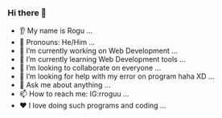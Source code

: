 ### Hi there 👋

<!--
**rgrgogu/rgrgogu** is a ✨ _special_ ✨ repository because its `README.md` (this file) appears on your GitHub profile.

Here are some ideas to get you started:
!-->

* 👂 My name is Rogu ...
* 👩 Pronouns: He/Him ...
* 🔭 I’m currently working on Web Development ...
* 🌱 I’m currently learning Web Development tools ...
* 🤝 I’m looking to collaborate on everyone ...
* 🤔 I’m looking for help with my error on program haha XD ...
* 💬 Ask me about anything ...
* 📫 How to reach me: IG:rroguu ...
* ❤️ I love doing such programs and coding ...

